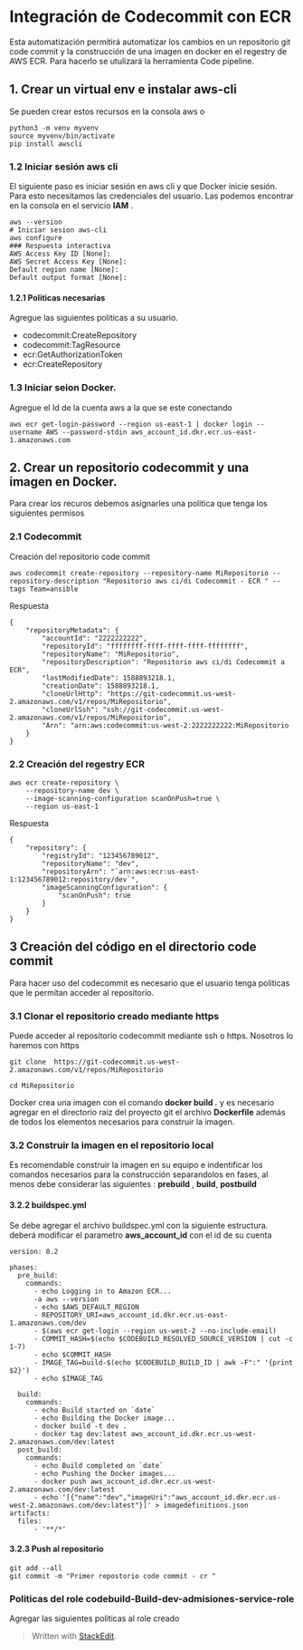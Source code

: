 

# Integración de Codecommit con ECR

Esta automatización permitirá automatizar los cambios en un repositorio  git code commit y la construcción de una imagen en docker en el regestry de AWS ECR. Para hacerlo se utulizará la herramienta Code pipeline.

##  1. Crear un virtual env e instalar aws-cli 
Se pueden crear estos recursos en la consola aws o 

```
python3 -m venv myvenv
source myvenv/bin/activate
pip install awscli

```
### 1.2 Iniciar sesión aws cli

El siguiente paso es iniciar sesión en aws cli y que Docker inicie sesión. 
Para esto necesitamos las credenciales del usuario. Las podemos encontrar en la consola en el servicio **IAM** .  
```
aws --version
# Iniciar sesion aws-cli
aws configure 
### Respuesta interactiva
AWS Access Key ID [None]: 
AWS Secret Access Key [None]: 
Default region name [None]: 
Default output format [None]:
```

####  1.2.1 Politicas necesarias
Agregue las siguientes politicas a su usuario. 

- codecommit:CreateRepository 
- codecommit:TagResource 
-  ecr:GetAuthorizationToken
- ecr:CreateRepository

### 1.3 Iniciar seion  Docker.

Agregue el Id de la cuenta aws a la que se este conectando
```
aws ecr get-login-password --region us-east-1 | docker login --username AWS --password-stdin aws_account_id.dkr.ecr.us-east-1.amazonaws.com
```
## 2. Crear un repositorio codecommit y una imagen en Docker.

Para crear los recuros debemos asignarles una politica que tenga los siguientes permisos

### 2.1 Codecommit

Creación del repositorio code commit 
```
aws codecommit create-repository --repository-name MiRepositorio --repository-description "Repositorio aws ci/di Codecommit - ECR " --tags Team=ansible
```

Respuesta
``` 
{
    "repositoryMetadata": {
        "accountId": "2222222222",
        "repositoryId": "ffffffff-ffff-ffff-ffff-ffffffff",
        "repositoryName": "MiRepositorio",
        "repositoryDescription": "Repositorio aws ci/di Codecommit a ECR",
        "lastModifiedDate": 1588893218.1,
        "creationDate": 1588893218.1,
        "cloneUrlHttp": "https://git-codecommit.us-west-2.amazonaws.com/v1/repos/MiRepositorio",
        "cloneUrlSsh": "ssh://git-codecommit.us-west-2.amazonaws.com/v1/repos/MiRepositorio",
        "Arn": "arn:aws:codecommit:us-west-2:2222222222:MiRepositorio
    }
}
```

### 2.2 Creación del regestry ECR
```
aws ecr create-repository \
    --repository-name dev \
    --image-scanning-configuration scanOnPush=true \
    --region us-east-1
```
Respuesta 
```
{
    "repository": {
        "registryId": "123456789012",
        "repositoryName": "dev",
        "repositoryArn": "`arn:aws:ecr:us-east-1:123456789012:repository/dev`",
        "imageScanningConfiguration": {
            "scanOnPush": true
        }
    }
}
```
## 3 Creación del código en el directorio code commit 
Para hacer uso del codecommit es necesario que el usuario tenga politicas que le permitan acceder al repositorio. 
### 3.1 Clonar el repositorio creado mediante https
Puede acceder al repositorio codecommit mediante ssh o https. Nosotros lo haremos con https

```
git clone  https://git-codecommit.us-west-2.amazonaws.com/v1/repos/MiRepositorio

cd MiRepositorio
``` 

Docker crea una imagen con el comando **docker build .** y es  necesario agregar en el directorio raiz del proyecto git  el archivo **Dockerfile** además de todos los elementos necesarios para construir la imagen.

###  3.2 Construir la imagen en el repositorio local 
 Es recomendable construir la imagen en su equipo e indentificar los comandos necesarios para la construcción separandolos en fases, al menos debe considerar las siguientes : **prebuild** , **build**, **postbuild** 
#### 3.2.2 buildspec.yml
Se debe agregar el archivo buildspec.yml con la siguiente estructura. deberá modificar el parametro **aws_account_id** con el id de su cuenta
```
version: 0.2

phases:
  pre_build:
    commands:
      - echo Logging in to Amazon ECR...
      -a aws --version
      - echo $AWS_DEFAULT_REGION
      - REPOSITORY_URI=aws_account_id.dkr.ecr.us-east-1.amazonaws.com/dev
      - $(aws ecr get-login --region us-west-2 --no-include-email)
      - COMMIT_HASH=$(echo $CODEBUILD_RESOLVED_SOURCE_VERSION | cut -c 1-7)
      - echo $COMMIT_HASH
      - IMAGE_TAG=build-$(echo $CODEBUILD_BUILD_ID | awk -F":" '{print $2}')
      - echo $IMAGE_TAG

  build:
    commands:
      - echo Build started on `date`
      - echo Building the Docker image...
      - docker build -t dev .
      - docker tag dev:latest aws_account_id.dkr.ecr.us-west-2.amazonaws.com/dev:latest
  post_build:
    commands:
      - echo Build completed on `date`
      - echo Pushing the Docker images...
      - docker push aws_account_id.dkr.ecr.us-west-2.amazonaws.com/dev:latest
      - echo '[{"name":"dev","imageUri":"aws_account_id.dkr.ecr.us-west-2.amazonaws.com/dev:latest"}]' > imagedefinitions.json
artifacts:
  files:
      - '**/*'
```
#### 3.2.3 Push al repositorio
```
git add --all
git commit -m "Primer repostorio code commit - cr "
```
### Politicas del role codebuild-Build-dev-admisiones-service-role
Agregar las siguientes politicas al role creado 

> Written with [StackEdit](https://stackedit.io/).
<!--stackedit_data:
eyJoaXN0b3J5IjpbLTIxMDQ0OTMxMzYsLTIxMzkwNzA2NzIsLT
IwNDEyNzExNzQsLTE0NDMyODQxNzcsNzc5OTUxOTgzLC0xOTA2
NDM1Nzg0LDE1Mjk0MzA3MDUsLTE1NTgwMDgxNzYsLTg5MTE5Mj
YxNCwtMjM3MTYyNjk1LC0yMDIxMTE5OTg2LC0yMzk3MzcxNzIs
NjE0MjI2NjEzLDE2MDg0NjA1MzIsLTE3NzYxMDY4MiwxNTM5MT
I1NTgzLDg1NzkzMjIxMV19
-->